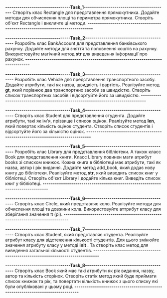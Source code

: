 **--------------------------------Task_1-----------------------------------------**
Створіть клас Rectangle для представлення прямокутника. Додайте методи
для обчислення площі та периметра прямокутника. Створіть об'єкт 
Rectangle і викличте ці методи.
**-------------------------------------------------------------------------------**

**--------------------------------Task_2-----------------------------------------**
Розробіть клас BankAccount для представлення банківського рахунку. 
Додайте методи для зняття та поповнення коштів на рахунку. 
Використовуйте магічний метод __str__ для виведення інформації про рахунок.
**-------------------------------------------------------------------------------**

**--------------------------------Task_3-----------------------------------------**
Розробіть клас Vehicle для представлення транспортного засобу. Додайте атрибути, 
такі як назва, швидкість і вартість. Реалізуйте метод __gt__, який порівнює два 
транспортних засоби за швидкістю. Створіть список транспортних засобів і 
відсортуйте його за швидкістю.
**-------------------------------------------------------------------------------**

**--------------------------------Task_4-----------------------------------------**
Створіть клас Student для представлення студента. Додайте атрибути, такі як 
ім'я, прізвище і список оцінок. Реалізуйте метод __len__, який повертає кількість
оцінок студента. Створіть список студентів і відсортуйте його за кількістю оцінок.
**-------------------------------------------------------------------------------**

**--------------------------------Task_5-----------------------------------------**
Розробіть клас Library для представлення бібліотеки. А також класс Book для 
представлення книги. Класс Library повинен мати атрибут books зі списком книжок.
Кожна книга в бібліотеці має атрибути, такі як назва, автор і рік видання. 
Додайте метод add_book, який додає нову книгу до бібліотеки. 
Реалізуйте метод __str__, який виводить список книг у бібліотеці. 
Створіть об'єкт Library і додайте кілька книг. Виведіть список книг у бібліотеці.
**-------------------------------------------------------------------------------**

**--------------------------------Task_6-----------------------------------------**
Створіть клас Circle, який представляє коло. Реалізуйте методи для обчислення 
площі та довжини кола. Використовуйте аттрибут класу для зберігання значення π (pi).
**-------------------------------------------------------------------------------**

**--------------------------------Task_7-----------------------------------------**
Створіть клас Student, який представляє студента. Реалізуйте атрибут класу для 
відстеження кількості студентів. Для цього змінюйте значення атрибуту класу у 
методі __init__ . Та створіть клас метод для виведення загальної кількості студентів.
**-------------------------------------------------------------------------------**

**--------------------------------Task_8-----------------------------------------**
Створіть клас Book який має такі атрибути як рік видання, назву, автор та 
кількість сторінок. Створіть статік метод який буде приймати список книжок та рік, 
та повертати кількість книжок з цього списку які були опубліковані у цьому році.
**-------------------------------------------------------------------------------**
